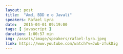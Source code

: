 ```yaml
---
layout: post
title:  "Amd, BDD e o Javali"
speakers: Rafael Lyra
date:   2015-04-01 09:19:00
tags: [ javascript ]
duration: 1:00:57 min
img: /assets/image/speakers/rafael-lyra.jpeg
link: https://www.youtube.com/watch?v=Jwb-zfukDig
---
```

